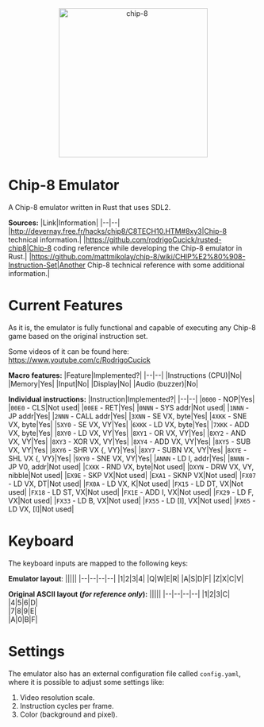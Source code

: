<div align="center">
  <img
    alt="chip-8"
    src="https://csdb.dk/gfx/releases/17000/17306.png"
    height="300px"
  />
</div>

# Chip-8 Emulator

A Chip-8 emulator written in Rust that uses SDL2.

__Sources:__
|Link|Information|
|--|--|
|http://devernay.free.fr/hacks/chip8/C8TECH10.HTM#8xy3|Chip-8 technical information.|
|https://github.com/rodrigoCucick/rusted-chip8|Chip-8 coding reference while developing the Chip-8 emulator in Rust.|
|https://github.com/mattmikolay/chip-8/wiki/CHIP%E2%80%908-Instruction-Set|Another Chip-8 technical reference with some
additional information.|

# Current Features

As it is, the emulator is fully functional and capable of executing any Chip-8 game based on the original instruction
set.

Some videos of it can be found here: https://www.youtube.com/c/RodrigoCucick

__Macro features:__
|Feature|Implemented?|
|--|--|
|Instructions (CPU)|No|
|Memory|Yes|
|Input|No|
|Display|No|
|Audio (buzzer)|No|

__Individual instructions:__
|Instruction|Implemented?|
|--|--|
|`0000` - NOP|Yes|
|`00E0` - CLS|Not used|
|`00EE` - RET|Yes|
|`0NNN` - SYS addr|Not used|
|`1NNN` - JP addr|Yes|
|`2NNN` - CALL addr|Yes|
|`3XNN` - SE VX, byte|Yes|
|`4XKK` - SNE VX, byte|Yes|
|`5XY0` - SE VX, VY|Yes|
|`6XKK` - LD VX, byte|Yes|
|`7XKK` - ADD VX, byte|Yes|
|`8XY0` - LD VX, VY|Yes|
|`8XY1` - OR VX, VY|Yes|
|`8XY2` - AND VX, VY|Yes|
|`8XY3` - XOR VX, VY|Yes|
|`8XY4` - ADD VX, VY|Yes|
|`8XY5` - SUB VX, VY|Yes|
|`8XY6` - SHR VX {, VY}|Yes|
|`8XY7` - SUBN VX, VY|Yes|
|`8XYE` - SHL VX {, VY}|Yes|
|`9XY0` - SNE VX, VY|Yes|
|`ANNN` - LD I, addr|Yes|
|`BNNN` - JP V0, addr|Not used|
|`CXKK` - RND VX, byte|Not used|
|`DXYN` - DRW VX, VY, nibble|Not used|
|`EX9E` - SKP VX|Not used|
|`EXA1` - SKNP VX|Not used|
|`FX07` - LD VX, DT|Not used|
|`FX0A` - LD VX, K|Not used|
|`FX15` - LD DT, VX|Not used|
|`FX18` - LD ST, VX|Not used|
|`FX1E` - ADD I, VX|Not used|
|`FX29` - LD F, VX|Not used|
|`FX33` - LD B, VX|Not used|
|`FX55` - LD [I], VX|Not used|
|`FX65` - LD VX, [I]|Not used|

# Keyboard

The keyboard inputs are mapped to the following keys:

__Emulator layout__:
|||||
|--|--|--|--|
|1|2|3|4|
|Q|W|E|R|
|A|S|D|F|
|Z|X|C|V|

__Original ASCII layout (_for reference only_):__
|||||
|--|--|--|--|
|1|2|3|C|   
|4|5|6|D|   
|7|8|9|E|   
|A|0|B|F|

# Settings

The emulator also has an external configuration file called `config.yaml`, where it is possible to adjust some settings
like:

1. Video resolution scale.
2. Instruction cycles per frame.
3. Color (background and pixel).
